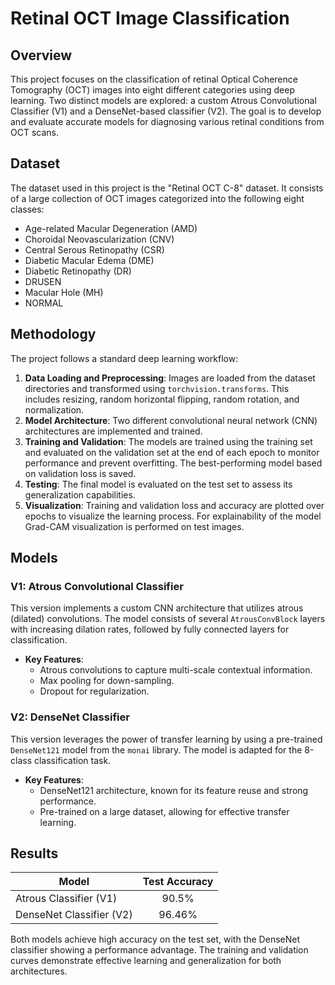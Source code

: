 # Retinal OCT Image Classification

## Overview

This project focuses on the classification of retinal Optical Coherence Tomography (OCT) images into eight different categories using deep learning. Two distinct models are explored: a custom Atrous Convolutional Classifier (V1) and a DenseNet-based classifier (V2). The goal is to develop and evaluate accurate models for diagnosing various retinal conditions from OCT scans.

## Dataset

The dataset used in this project is the "Retinal OCT C-8" dataset. It consists of a large collection of OCT images categorized into the following eight classes:
- Age-related Macular Degeneration (AMD)
- Choroidal Neovascularization (CNV)
- Central Serous Retinopathy (CSR)
- Diabetic Macular Edema (DME)
- Diabetic Retinopathy (DR)
- DRUSEN
- Macular Hole (MH)
- NORMAL

## Methodology

The project follows a standard deep learning workflow:
1. **Data Loading and Preprocessing**: Images are loaded from the dataset directories and transformed using `torchvision.transforms`. This includes resizing, random horizontal flipping, random rotation, and normalization.
2. **Model Architecture**: Two different convolutional neural network (CNN) architectures are implemented and trained.
3. **Training and Validation**: The models are trained using the training set and evaluated on the validation set at the end of each epoch to monitor performance and prevent overfitting. The best-performing model based on validation loss is saved.
4. **Testing**: The final model is evaluated on the test set to assess its generalization capabilities.
5. **Visualization**: Training and validation loss and accuracy are plotted over epochs to visualize the learning process. For explainability of the model Grad-CAM visualization is performed on test images.

## Models

### V1: Atrous Convolutional Classifier

This version implements a custom CNN architecture that utilizes atrous (dilated) convolutions. The model consists of several `AtrousConvBlock` layers with increasing dilation rates, followed by fully connected layers for classification.

- **Key Features**:
  - Atrous convolutions to capture multi-scale contextual information.
  - Max pooling for down-sampling.
  - Dropout for regularization.

### V2: DenseNet Classifier

This version leverages the power of transfer learning by using a pre-trained `DenseNet121` model from the `monai` library. The model is adapted for the 8-class classification task.

- **Key Features**:
  - DenseNet121 architecture, known for its feature reuse and strong performance.
  - Pre-trained on a large dataset, allowing for effective transfer learning.

## Results

| Model                    | Test Accuracy |
| ------------------------ | :-----------: |
| Atrous Classifier (V1)   |    90.5%      |
| DenseNet Classifier (V2) |   96.46%      |

Both models achieve high accuracy on the test set, with the DenseNet classifier showing a performance advantage. The training and validation curves demonstrate effective learning and generalization for both architectures.
